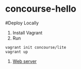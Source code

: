 # concourse-hello

#Deploy Locally
1. Install Vagrant
1. Run 
```
vagrant init concourse/lite
vagrant up
```
1. [Web server](http://192.168.100.4:8080)
